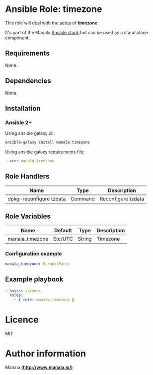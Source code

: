 # Ansible Role: timezone

This role will deal with the setup of __timezone__.

It's part of the Manala <a href="http://www.manala.io" target="_blank">Ansible stack</a> but can be used as a stand alone component.

## Requirements

None.

## Dependencies

None.

## Installation

### Ansible 2+

Using ansible galaxy cli:

```bash
ansible-galaxy install manala.timezone
```

Using ansible galaxy requirements file:

```yaml
- src: manala.timezone
```

## Role Handlers

|Name|Type|Description|
|----|----|-----------|
|dpkg-reconfigure tzdata|Command|Reconfigure tzdata|

## Role Variables

|Name|Default|Type|Description|
|----|-------|----|-----------|
|manala_timezone|Etc/UTC|String|Timezone|

### Configuration example

```yaml
manala_timezone: Europe/Paris
```

## Example playbook

```yaml
- hosts: servers
  roles:
    - { role: manala.timezone }
```

# Licence

MIT

# Author information

Manala [**(http://www.manala.io/)**](http://www.manala.io)
